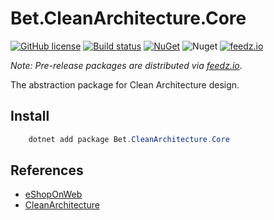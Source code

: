 # Bet.CleanArchitecture.Core

[![GitHub license](https://img.shields.io/badge/license-MIT-blue.svg?style=flat-square)](https://raw.githubusercontent.com/kdcllc/Bet.AspNetCore/master/LICENSE)
[![Build status](https://ci.appveyor.com/api/projects/status/fo9rakj7s7uhs3ij?svg=true)](https://ci.appveyor.com/project/kdcllc/bet-aspnetcore)
[![NuGet](https://img.shields.io/nuget/v/Bet.CleanArchitecture.Core.svg)](https://www.nuget.org/packages?q=Bet.CleanArchitecture.Core)
![Nuget](https://img.shields.io/nuget/dt/Bet.CleanArchitecture.Core)
[![feedz.io](https://img.shields.io/badge/endpoint.svg?url=https://f.feedz.io/kdcllc/bet-aspnetcore/shield/Bet.CleanArchitecture.Core/latest)](https://f.feedz.io/kdcllc/bet-aspnetcore/packages/Bet.CleanArchitecture.Core/latest/download)

*Note: Pre-release packages are distributed via [feedz.io](https://f.feedz.io/kdcllc/bet-aspnetcore/nuget/index.json).*

The abstraction package for Clean Architecture design.

## Install

```csharp
    dotnet add package Bet.CleanArchitecture.Core
```

## References

- [eShopOnWeb](https://github.com/dotnet-architecture/eShopOnWeb)
- [CleanArchitecture](https://github.com/ardalis/CleanArchitecture)
